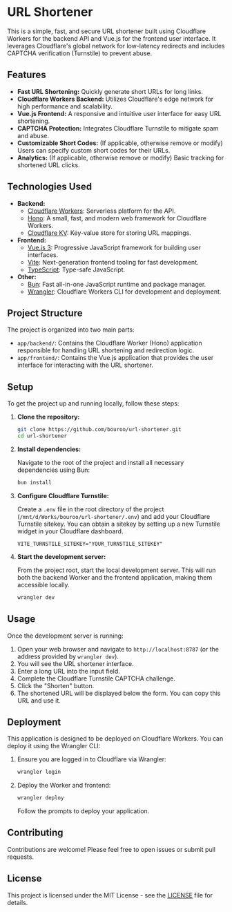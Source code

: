 # URL Shortener

This is a simple, fast, and secure URL shortener built using Cloudflare Workers for the backend API and Vue.js for the frontend user interface. It leverages Cloudflare's global network for low-latency redirects and includes CAPTCHA verification (Turnstile) to prevent abuse.

## Features

*   **Fast URL Shortening:** Quickly generate short URLs for long links.
*   **Cloudflare Workers Backend:** Utilizes Cloudflare's edge network for high performance and scalability.
*   **Vue.js Frontend:** A responsive and intuitive user interface for easy URL shortening.
*   **CAPTCHA Protection:** Integrates Cloudflare Turnstile to mitigate spam and abuse.
*   **Customizable Short Codes:** (If applicable, otherwise remove or modify) Users can specify custom short codes for their URLs.
*   **Analytics:** (If applicable, otherwise remove or modify) Basic tracking for shortened URL clicks.

## Technologies Used

*   **Backend:**
    *   [Cloudflare Workers](https://workers.cloudflare.com/): Serverless platform for the API.
    *   [Hono](https://hono.dev/): A small, fast, and modern web framework for Cloudflare Workers.
    *   [Cloudflare KV](https://developers.cloudflare.com/workers/runtime-apis/kv/): Key-value store for storing URL mappings.
*   **Frontend:**
    *   [Vue.js 3](https://vuejs.org/): Progressive JavaScript framework for building user interfaces.
    *   [Vite](https://vitejs.dev/): Next-generation frontend tooling for fast development.
    *   [TypeScript](https://www.typescriptlang.org/): Type-safe JavaScript.
*   **Other:**
    *   [Bun](https://bun.sh/): Fast all-in-one JavaScript runtime and package manager.
    *   [Wrangler](https://developers.cloudflare.com/workers/wrangler/): Cloudflare Workers CLI for development and deployment.

## Project Structure

The project is organized into two main parts:

*   `app/backend/`: Contains the Cloudflare Worker (Hono) application responsible for handling URL shortening and redirection logic.
*   `app/frontend/`: Contains the Vue.js application that provides the user interface for interacting with the URL shortener.

## Setup

To get the project up and running locally, follow these steps:

1.  **Clone the repository:**

    ```bash
    git clone https://github.com/bouroo/url-shortener.git
    cd url-shortener
    ```

2.  **Install dependencies:**

    Navigate to the root of the project and install all necessary dependencies using Bun:

    ```bash
    bun install
    ```

3.  **Configure Cloudflare Turnstile:**

    Create a `.env` file in the root directory of the project (`/mnt/d/Works/bouroo/url-shortener/.env`) and add your Cloudflare Turnstile sitekey. You can obtain a sitekey by setting up a new Turnstile widget in your Cloudflare dashboard.

    ```
    VITE_TURNSTILE_SITEKEY="YOUR_TURNSTILE_SITEKEY"
    ```

4.  **Start the development server:**

    From the project root, start the local development server. This will run both the backend Worker and the frontend application, making them accessible locally.

    ```bash
    wrangler dev
    ```

## Usage

Once the development server is running:

1.  Open your web browser and navigate to `http://localhost:8787` (or the address provided by `wrangler dev`).
2.  You will see the URL shortener interface.
3.  Enter a long URL into the input field.
4.  Complete the Cloudflare Turnstile CAPTCHA challenge.
5.  Click the "Shorten" button.
6.  The shortened URL will be displayed below the form. You can copy this URL and use it.

## Deployment

This application is designed to be deployed on Cloudflare Workers. You can deploy it using the Wrangler CLI:

1.  Ensure you are logged in to Cloudflare via Wrangler:

    ```bash
    wrangler login
    ```

2.  Deploy the Worker and frontend:

    ```bash
    wrangler deploy
    ```

    Follow the prompts to deploy your application.

## Contributing

Contributions are welcome! Please feel free to open issues or submit pull requests.

## License

This project is licensed under the MIT License - see the [LICENSE](LICENSE) file for details.